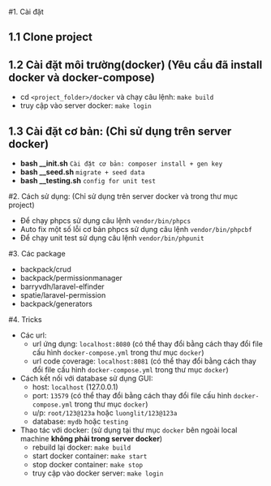 #1. Cài đặt
## 1.1 Clone project

## 1.2 Cài đặt môi trường(docker) (Yêu cầu đã install docker và docker-compose)
- cd `<project_folder>/docker` và chạy câu lệnh: `make build`
- truy cập vào server docker: `make login`

## 1.3 Cài đặt cơ bản: (Chỉ sử dụng trên server docker)
- **bash __init.sh** `Cài đặt cơ bản: composer install + gen key`
- **bash __seed.sh** `migrate + seed data`
- **bash __testing.sh** `config for unit test`

#2. Cách sử dụng: (Chỉ sử dụng trên server docker và trong thư mục project)
- Để chạy phpcs sử dụng câu lệnh `vendor/bin/phpcs`
- Auto fix một số lỗi cơ bản phpcs sử dụng câu lệnh `vendor/bin/phpcbf`
- Để chạy unit test sử dụng câu lệnh `vendor/bin/phpunit`

#3. Các package
- backpack/crud
- backpack/permissionmanager
- barryvdh/laravel-elfinder
- spatie/laravel-permission
- backpack/generators

#4. Tricks
- Các url:
    + url ứng dụng: `localhost:8080` (có thể thay đổi bằng cách thay đổi file cấu hình `docker-compose.yml` trong thư mục `docker`)
    + url code coverage: `localhost:8081` (có thể thay đổi bằng cách thay đổi file cấu hình `docker-compose.yml` trong thư mục `docker`)
- Cách kết nối với database sử dụng GUI:
    + host: `localhost` (127.0.0.1)
    + port: `13579` (có thể thay đổi bằng cách thay đổi file cấu hình `docker-compose.yml` trong thư mục `docker`)
    + u/p: `root/123@123a` hoặc `luonglit/123@123a`
    + database: `mydb` hoặc `testing`
- Thao tác với docker: (sử dụng tại thư mục `docker` bên ngoài local machine **không phải trong server docker**)
    + rebuild lại docker: `make build`
    + start docker container: `make start`
    + stop docker container: `make stop`
    + truy cập vào docker server: `make login`
